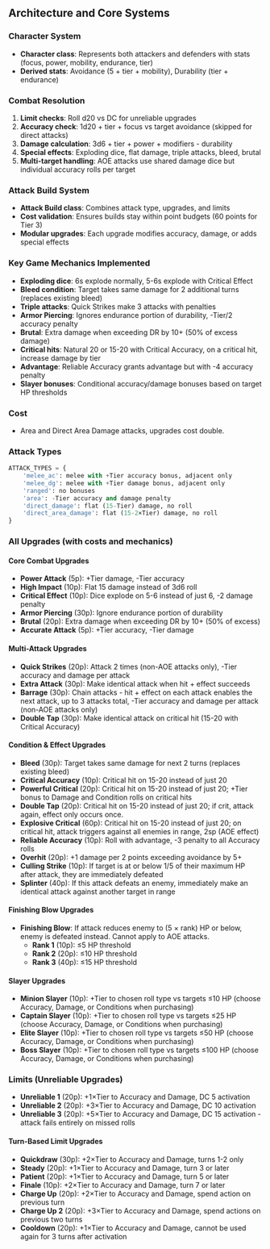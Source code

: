 ## Architecture and Core Systems

### Character System
- **Character class**: Represents both attackers and defenders with stats (focus, power, mobility, endurance, tier)
- **Derived stats**: Avoidance (5 + tier + mobility), Durability (tier + endurance)

### Combat Resolution
1. **Limit checks**: Roll d20 vs DC for unreliable upgrades
2. **Accuracy check**: 1d20 + tier + focus vs target avoidance (skipped for direct attacks)
3. **Damage calculation**: 3d6 + tier + power + modifiers - durability
4. **Special effects**: Exploding dice, flat damage, triple attacks, bleed, brutal
5. **Multi-target handling**: AOE attacks use shared damage dice but individual accuracy rolls per target

### Attack Build System
- **Attack Build class**: Combines attack type, upgrades, and limits
- **Cost validation**: Ensures builds stay within point budgets (60 points for Tier 3)
- **Modular upgrades**: Each upgrade modifies accuracy, damage, or adds special effects

### Key Game Mechanics Implemented
- **Exploding dice**: 6s explode normally, 5-6s explode with Critical Effect
- **Bleed condition**: Target takes same damage for 2 additional turns (replaces existing bleed)
- **Triple attacks**: Quick Strikes make 3 attacks with penalties
- **Armor Piercing**: Ignores endurance portion of durability, -Tier/2 accuracy penalty
- **Brutal**: Extra damage when exceeding DR by 10+ (50% of excess damage)
- **Critical hits**: Natural 20 or 15-20 with Critical Accuracy, on a critical hit, increase damage by tier
- **Advantage**: Reliable Accuracy grants advantage but with -4 accuracy penalty
- **Slayer bonuses**: Conditional accuracy/damage bonuses based on target HP thresholds

### Cost
- Area and Direct Area Damage attacks, upgrades cost double.

### Attack Types
```python
ATTACK_TYPES = {
    'melee_ac': melee with +Tier accuracy bonus, adjacent only
    'melee_dg': melee with +Tier damage bonus, adjacent only
    'ranged': no bonuses
    'area': -Tier accuracy and damage penalty
    'direct_damage': flat (15-Tier) damage, no roll
    'direct_area_damage': flat (15-2×Tier) damage, no roll
}
```

### All Upgrades (with costs and mechanics)

#### Core Combat Upgrades
- **Power Attack** (5p): +Tier damage, -Tier accuracy
- **High Impact** (10p): Flat 15 damage instead of 3d6 roll
- **Critical Effect** (10p): Dice explode on 5-6 instead of just 6, -2 damage penalty
- **Armor Piercing** (30p): Ignore endurance portion of durability
- **Brutal** (20p): Extra damage when exceeding DR by 10+ (50% of excess)
- **Accurate Attack** (5p): +Tier accuracy, -Tier damage

#### Multi-Attack Upgrades
- **Quick Strikes** (20p): Attack 2 times (non-AOE attacks only), -Tier accuracy and damage per attack
- **Extra Attack** (30p): Make identical attack when hit + effect succeeds
- **Barrage** (30p): Chain attacks - hit + effect on each attack enables the next attack, up to 3 attacks total, -Tier accuracy and damage per attack (non-AOE attacks only)
- **Double Tap** (30p): Make identical attack on critical hit (15-20 with Critical Accuracy)

#### Condition & Effect Upgrades
- **Bleed** (30p): Target takes same damage for next 2 turns (replaces existing bleed)
- **Critical Accuracy** (10p): Critical hit on 15-20 instead of just 20
- **Powerful Critical** (20p): Critical hit on 15-20 instead of just 20; +Tier bonus to Damage and Condition rolls on critical hits
- **Double Tap** (20p): Critical hit on 15-20 instead of just 20; if crit, attack again, effect only occurs once.
- **Explosive Critical** (60p): Critical hit on 15-20 instead of just 20; on critical hit, attack triggers against all enemies in range, 2sp (AOE effect)
- **Reliable Accuracy** (10p): Roll with advantage, -3 penalty to all Accuracy rolls
- **Overhit** (20p): +1 damage per 2 points exceeding avoidance by 5+
- **Culling Strike** (10p): If target is at or below 1/5 of their maximum HP after attack, they are immediately defeated
- **Splinter** (40p): If this attack defeats an enemy, immediately make an identical attack against another target in range

#### Finishing Blow Upgrades
- **Finishing Blow**: If attack reduces enemy to (5 × rank) HP or below, enemy is defeated instead. Cannot apply to AOE attacks.
  - **Rank 1** (10p): ≤5 HP threshold
  - **Rank 2** (20p): ≤10 HP threshold
  - **Rank 3** (40p): ≤15 HP threshold

#### Slayer Upgrades
- **Minion Slayer** (10p): +Tier to chosen roll type vs targets ≤10 HP (choose Accuracy, Damage, or Conditions when purchasing)
- **Captain Slayer** (10p): +Tier to chosen roll type vs targets ≤25 HP (choose Accuracy, Damage, or Conditions when purchasing)
- **Elite Slayer** (10p): +Tier to chosen roll type vs targets ≤50 HP (choose Accuracy, Damage, or Conditions when purchasing)
- **Boss Slayer** (10p): +Tier to chosen roll type vs targets ≤100 HP (choose Accuracy, Damage, or Conditions when purchasing)

### Limits (Unreliable Upgrades)
- **Unreliable 1** (20p): +1×Tier to Accuracy and Damage, DC 5 activation
- **Unreliable 2** (20p): +3×Tier to Accuracy and Damage, DC 10 activation
- **Unreliable 3** (20p): +5×Tier to Accuracy and Damage, DC 15 activation - attack fails entirely on missed rolls


#### Turn-Based Limit Upgrades
- **Quickdraw** (30p): +2×Tier to Accuracy and Damage, turns 1-2 only
- **Steady** (20p): +1×Tier to Accuracy and Damage, turn 3 or later
- **Patient** (20p): +1×Tier to Accuracy and Damage, turn 5 or later
- **Finale** (10p): +2×Tier to Accuracy and Damage, turn 7 or later
- **Charge Up** (20p): +2×Tier to Accuracy and Damage, spend action on previous turn
- **Charge Up 2** (20p): +3×Tier to Accuracy and Damage, spend actions on previous two turns
- **Cooldown** (20p): +1×Tier to Accuracy and Damage, cannot be used again for 3 turns after activation




